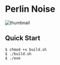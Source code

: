 # Perlin Noise

![thumbnail](./perlin_noise.gif)

## Quick Start

```console
$ chmod +x build.sh
$ ./build.sh
$ ./exe
```
